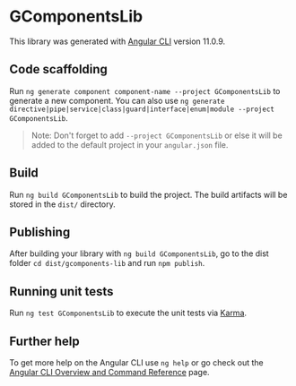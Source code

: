 # GComponentsLib

This library was generated with [Angular CLI](https://github.com/angular/angular-cli) version 11.0.9.

## Code scaffolding

Run `ng generate component component-name --project GComponentsLib` to generate a new component. You can also use `ng generate directive|pipe|service|class|guard|interface|enum|module --project GComponentsLib`.
> Note: Don't forget to add `--project GComponentsLib` or else it will be added to the default project in your `angular.json` file. 

## Build

Run `ng build GComponentsLib` to build the project. The build artifacts will be stored in the `dist/` directory.

## Publishing

After building your library with `ng build GComponentsLib`, go to the dist folder `cd dist/gcomponents-lib` and run `npm publish`.

## Running unit tests

Run `ng test GComponentsLib` to execute the unit tests via [Karma](https://karma-runner.github.io).

## Further help

To get more help on the Angular CLI use `ng help` or go check out the [Angular CLI Overview and Command Reference](https://angular.io/cli) page.
